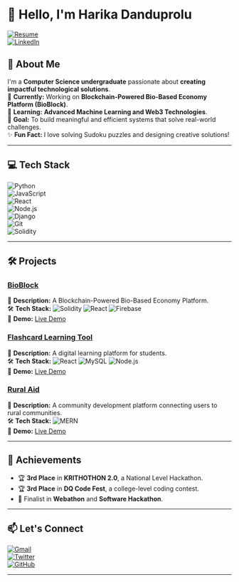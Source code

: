 # 👋 Hello, I'm Harika Danduprolu  
[![Resume](https://docs.google.com/document/d/12qcNoho4d-Iz9Gi7pYKlWgBwpcOkWPo4g_2iDo-VmPI/edit?usp=sharing)](https://linkedin.com/in/yourprofile)  
[![LinkedIn](https://img.shields.io/badge/LinkedIn-Connect-0A66C2?style=for-the-badge&logo=linkedin)](https://linkedin.com/in/yourprofile)  


## 🚀 About Me  
I'm a **Computer Science undergraduate** passionate about **creating impactful technological solutions**.  
🔭 **Currently:** Working on **Blockchain-Powered Bio-Based Economy Platform (BioBlock)**.  
🌱 **Learning:** **Advanced Machine Learning and Web3 Technologies**.  
🎯 **Goal:** To build meaningful and efficient systems that solve real-world challenges.  
✨ **Fun Fact:** I love solving Sudoku puzzles and designing creative solutions!  

---

## 💻 Tech Stack  
![Python](https://img.shields.io/badge/Python-3776AB?style=flat&logo=python&logoColor=white)  
![JavaScript](https://img.shields.io/badge/JavaScript-F7DF1E?style=flat&logo=javascript&logoColor=black)  
![React](https://img.shields.io/badge/React-61DAFB?style=flat&logo=react&logoColor=black)  
![Node.js](https://img.shields.io/badge/Node.js-339933?style=flat&logo=node.js&logoColor=white)  
![Django](https://img.shields.io/badge/Django-092E20?style=flat&logo=django&logoColor=white)  
![Git](https://img.shields.io/badge/Git-F05032?style=flat&logo=git&logoColor=white)  
![Solidity](https://img.shields.io/badge/Solidity-363636?style=flat&logo=solidity&logoColor=white)  

---

## 🛠️ Projects  

### [BioBlock](https://github.com/yourusername/bioblock)  
📝 **Description:** A Blockchain-Powered Bio-Based Economy Platform.  
🛠️ **Tech Stack:** ![Solidity](https://img.shields.io/badge/-Solidity-363636) ![React](https://img.shields.io/badge/-React-61DAFB) ![Firebase](https://img.shields.io/badge/-Firebase-FFCA28)  
🔗 **Demo:** [Live Demo](https://bioblock-demo.com)  

### [Flashcard Learning Tool](https://github.com/yourusername/flashcard-tool)  
📝 **Description:** A digital learning platform for students.  
🛠️ **Tech Stack:** ![React](https://img.shields.io/badge/-React-61DAFB) ![MySQL](https://img.shields.io/badge/-MySQL-4479A1) ![Node.js](https://img.shields.io/badge/-Node.js-339933)  
🔗 **Demo:** [Live Demo](https://flashcard-tool-demo.com)  

### [Rural Aid](https://github.com/yourusername/rural-aid)  
📝 **Description:** A community development platform connecting users to rural communities.  
🛠️ **Tech Stack:** ![MERN](https://img.shields.io/badge/-MERN-00ADD8)  
🔗 **Demo:** [Live Demo](https://rural-aid-demo.com)  

---

## 🌟 Achievements  
- 🏆 **3rd Place** in **KRITHOTHON 2.0**, a National Level Hackathon.  
- 🏆 **3rd Place** in **DQ Code Fest**, a college-level coding contest.  
- 🎯 Finalist in **Webathon** and **Software Hackathon**.  

---

## 📫 Let's Connect  
[![Gmail](https://img.shields.io/badge/Gmail-D14836?style=for-the-badge&logo=gmail&logoColor=white)](mailto:harika.danduprolu740@gmail.com)  
[![Twitter](https://img.shields.io/badge/Twitter-1DA1F2?style=for-the-badge&logo=twitter&logoColor=white)](https://twitter.com/yourhandle)  
[![GitHub](https://img.shields.io/badge/GitHub-181717?style=for-the-badge&logo=github&logoColor=white)](https://github.com/yourusername)  

---

